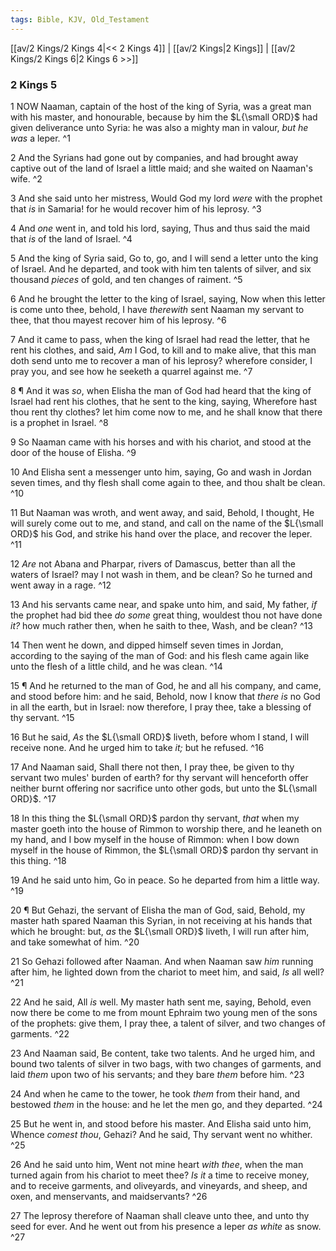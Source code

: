 ```yaml
---
tags: Bible, KJV, Old_Testament
---
```


[[av/2 Kings/2 Kings 4|<< 2 Kings 4]] | [[av/2 Kings|2 Kings]] | [[av/2 Kings/2 Kings 6|2 Kings 6 >>]]

### 2 Kings 5

1 NOW Naaman, captain of the host of the king of Syria, was a great man with his master, and honourable, because by him the $L{\small ORD}$ had given deliverance unto Syria: he was also a mighty man in valour, _but_ _he_ _was_ a leper. ^1

2 And the Syrians had gone out by companies, and had brought away captive out of the land of Israel a little maid; and she waited on Naaman's wife. ^2

3 And she said unto her mistress, Would God my lord _were_ with the prophet that _is_ in Samaria! for he would recover him of his leprosy. ^3

4 And _one_ went in, and told his lord, saying, Thus and thus said the maid that _is_ of the land of Israel. ^4

5 And the king of Syria said, Go to, go, and I will send a letter unto the king of Israel. And he departed, and took with him ten talents of silver, and six thousand _pieces_ of gold, and ten changes of raiment. ^5

6 And he brought the letter to the king of Israel, saying, Now when this letter is come unto thee, behold, I have _therewith_ sent Naaman my servant to thee, that thou mayest recover him of his leprosy. ^6

7 And it came to pass, when the king of Israel had read the letter, that he rent his clothes, and said, _Am_ I God, to kill and to make alive, that this man doth send unto me to recover a man of his leprosy? wherefore consider, I pray you, and see how he seeketh a quarrel against me. ^7

8 ¶ And it was _so_, when Elisha the man of God had heard that the king of Israel had rent his clothes, that he sent to the king, saying, Wherefore hast thou rent thy clothes? let him come now to me, and he shall know that there is a prophet in Israel. ^8

9 So Naaman came with his horses and with his chariot, and stood at the door of the house of Elisha. ^9

10 And Elisha sent a messenger unto him, saying, Go and wash in Jordan seven times, and thy flesh shall come again to thee, and thou shalt be clean. ^10

11 But Naaman was wroth, and went away, and said, Behold, I thought, He will surely come out to me, and stand, and call on the name of the $L{\small ORD}$ his God, and strike his hand over the place, and recover the leper. ^11

12 _Are_ not Abana and Pharpar, rivers of Damascus, better than all the waters of Israel? may I not wash in them, and be clean? So he turned and went away in a rage. ^12

13 And his servants came near, and spake unto him, and said, My father, _if_ the prophet had bid thee _do_ _some_ great thing, wouldest thou not have done _it?_ how much rather then, when he saith to thee, Wash, and be clean? ^13

14 Then went he down, and dipped himself seven times in Jordan, according to the saying of the man of God: and his flesh came again like unto the flesh of a little child, and he was clean. ^14

15 ¶ And he returned to the man of God, he and all his company, and came, and stood before him: and he said, Behold, now I know that _there_ _is_ no God in all the earth, but in Israel: now therefore, I pray thee, take a blessing of thy servant. ^15

16 But he said, _As_ the $L{\small ORD}$ liveth, before whom I stand, I will receive none. And he urged him to take _it;_ but he refused. ^16

17 And Naaman said, Shall there not then, I pray thee, be given to thy servant two mules' burden of earth? for thy servant will henceforth offer neither burnt offering nor sacrifice unto other gods, but unto the $L{\small ORD}$. ^17

18 In this thing the $L{\small ORD}$ pardon thy servant, _that_ when my master goeth into the house of Rimmon to worship there, and he leaneth on my hand, and I bow myself in the house of Rimmon: when I bow down myself in the house of Rimmon, the $L{\small ORD}$ pardon thy servant in this thing. ^18

19 And he said unto him, Go in peace. So he departed from him a little way. ^19

20 ¶ But Gehazi, the servant of Elisha the man of God, said, Behold, my master hath spared Naaman this Syrian, in not receiving at his hands that which he brought: but, _as_ the $L{\small ORD}$ liveth, I will run after him, and take somewhat of him. ^20

21 So Gehazi followed after Naaman. And when Naaman saw _him_ running after him, he lighted down from the chariot to meet him, and said, _Is_ all well? ^21

22 And he said, All _is_ well. My master hath sent me, saying, Behold, even now there be come to me from mount Ephraim two young men of the sons of the prophets: give them, I pray thee, a talent of silver, and two changes of garments. ^22

23 And Naaman said, Be content, take two talents. And he urged him, and bound two talents of silver in two bags, with two changes of garments, and laid _them_ upon two of his servants; and they bare _them_ before him. ^23

24 And when he came to the tower, he took _them_ from their hand, and bestowed _them_ in the house: and he let the men go, and they departed. ^24

25 But he went in, and stood before his master. And Elisha said unto him, Whence _comest_ _thou_, Gehazi? And he said, Thy servant went no whither. ^25

26 And he said unto him, Went not mine heart _with_ _thee_, when the man turned again from his chariot to meet thee? _Is_ _it_ a time to receive money, and to receive garments, and oliveyards, and vineyards, and sheep, and oxen, and menservants, and maidservants? ^26

27 The leprosy therefore of Naaman shall cleave unto thee, and unto thy seed for ever. And he went out from his presence a leper _as_ _white_ as snow. ^27
